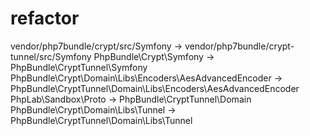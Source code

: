 # refactor

vendor/php7bundle/crypt/src/Symfony -> vendor/php7bundle/crypt-tunnel/src/Symfony
PhpBundle\Crypt\Symfony -> PhpBundle\CryptTunnel\Symfony
PhpBundle\Crypt\Domain\Libs\Encoders\AesAdvancedEncoder -> PhpBundle\CryptTunnel\Domain\Libs\Encoders\AesAdvancedEncoder
PhpLab\Sandbox\Proto -> PhpBundle\CryptTunnel\Domain
PhpBundle\Crypt\Domain\Libs\Tunnel -> PhpBundle\CryptTunnel\Domain\Libs\Tunnel
